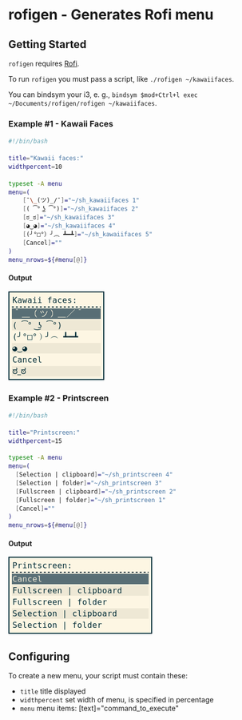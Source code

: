 # rofigen - Generates Rofi menu

## Getting Started

`rofigen` requires [Rofi](https://github.com/DaveDavenport/rofi).

To run `rofigen` you must pass a script, like `./rofigen ~/kawaiifaces`.

You can bindsym your i3, e. g., `bindsym $mod+Ctrl+l exec ~/Documents/rofigen/rofigen ~/kawaiifaces`.

### Example #1 - Kawaii Faces

```bash
#!/bin/bash

title="Kawaii faces:"
widthpercent=10

typeset -A menu
menu=(
    [¯\_(ツ)_/¯]="~/sh_kawaiifaces 1"
    [( ͡° ͜ʖ ͡°)]="~/sh_kawaiifaces 2"
    [ಠ_ಠ]="~/sh_kawaiifaces 3"
    [◕‿◕]="~/sh_kawaiifaces 4"
    [(╯°□°）╯︵ ┻━┻]="~/sh_kawaiifaces 5"
    [Cancel]=""
)
menu_nrows=${#menu[@]}
```

#### Output

![Menu-kawaii](images/example1-1.png)

### Example #2 - Printscreen

```bash
#!/bin/bash

title="Printscreen:"
widthpercent=15

typeset -A menu
menu=(
  [Selection | clipboard]="~/sh_printscreen 4"
  [Selection | folder]="~/sh_printscreen 3"
  [Fullscreen | clipboard]="~/sh_printscreen 2"
  [Fullscreen | folder]="~/sh_printscreen 1"
  [Cancel]=""
)
menu_nrows=${#menu[@]}
```

#### Output

![Menu-print](images/example2-1.png)

## Configuring

To create a new menu, your script must contain these:

- `title` title displayed
- `widthpercent` set width of menu, is specified in percentage
- `menu` menu items: [text]="command_to_execute"

